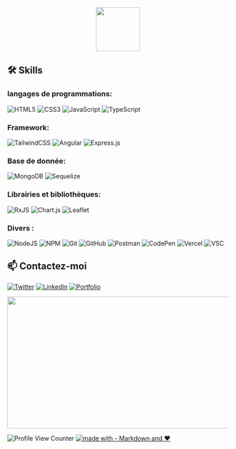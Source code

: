 <div id="header" align="center">
  <img src="https://media.giphy.com/media/M9gbBd9nbDrOTu1Mqx/giphy.gif" width="100"/>
</div>

## 🛠 Skills  
### langages de programmations:    
![HTML5](https://img.shields.io/badge/html5-%23E34F26.svg?style=for-the-badge&logo=html5&logoColor=white) ![CSS3](https://img.shields.io/badge/css3-%231572B6.svg?style=for-the-badge&logo=css3&logoColor=white) 	![JavaScript](https://img.shields.io/badge/javascript-%23323330.svg?style=for-the-badge&logo=javascript&logoColor=%23F7DF1E) ![TypeScript](https://img.shields.io/badge/typescript-%23007ACC.svg?style=for-the-badge&logo=typescript&logoColor=white)  
### Framework:
 ![TailwindCSS](https://img.shields.io/badge/tailwindcss-%2338B2AC.svg?style=for-the-badge&logo=tailwind-css&logoColor=white)  	![Angular](https://img.shields.io/badge/angular-%23DD0031.svg?style=for-the-badge&logo=angular&logoColor=white)  ![Express.js](https://img.shields.io/badge/express.js-%23404d59.svg?style=for-the-badge&logo=express&logoColor=%2361DAFB)
### Base de donnée:   
![MongoDB](https://img.shields.io/badge/MongoDB-%234ea94b.svg?style=for-the-badge&logo=mongodb&logoColor=white) ![Sequelize](https://img.shields.io/badge/Sequelize-52B0E7?style=for-the-badge&logo=Sequelize&logoColor=white)
### Librairies et bibliothèques:  
![RxJS](https://img.shields.io/badge/rxjs-%23B7178C.svg?style=for-the-badge&logo=reactivex&logoColor=white)  ![Chart.js](https://img.shields.io/badge/chart.js-F5788D.svg?style=for-the-badge&logo=chart.js&logoColor=white) ![Leaflet](https://img.shields.io/badge/Leaflet-2ea44f?style=for-the-badge&logo=Leaflet&logoColor=%23ffffff)
### Divers :
![NodeJS](https://img.shields.io/badge/node.js-6DA55F?style=for-the-badge&logo=node.js&logoColor=white) ![NPM](https://img.shields.io/badge/NPM-%23000000.svg?style=for-the-badge&logo=npm&logoColor=white) ![Git](https://img.shields.io/badge/git-%23F05033.svg?style=for-the-badge&logo=git&logoColor=white) ![GitHub](https://img.shields.io/badge/github-%23121011.svg?style=for-the-badge&logo=github&logoColor=white) ![ Postman](https://img.shields.io/badge/Postman-FF6C37?style=for-the-badge&logo=postman&logoColor=white)  ![CodePen](https://img.shields.io/badge/Codepen-000000?style=for-the-badge&logo=codepen&logoColor=white) ![Vercel](https://img.shields.io/badge/vercel-%23000000.svg?style=for-the-badge&logo=vercel&logoColor=white)
![VSC](https://img.shields.io/badge/Visual_Studio_Code-0078D4?style=for-the-badge&logo=visual%20studio%20code&logoColor=white)

## 📫 Contactez-moi 
<a href = 'https://twitter.com/Mathieu_dev_'>![Twitter](https://img.shields.io/badge/Mathieu-%231DA1F2.svg?style=for-the-badge&logo=Twitter&logoColor=white)</a>  <a href = 'https://www.linkedin.com/in/mathieu-abbal'>![LinkedIn](https://img.shields.io/badge/linkedin-%230077B5.svg?style=for-the-badge&logo=linkedin&logoColor=white)</a> <a href = 'https://portfolio.mat-dev.fr/'>![Portfolio](https://img.shields.io/badge/website-000000?style=for-the-badge&logo=About.me&logoColor=white)</a> 




<div align="center">
  <img src="https://media.giphy.com/media/dWesBcTLavkZuG35MI/giphy.gif" width="600" height="300"/>
</div>

![Profile View Counter](https://komarev.com/ghpvc/?username=MathieuAbbal)
[![made with  - Markdown and ❤️](https://img.shields.io/badge/made_with_-Markdown_and_❤️-2ea44f)](https://)
